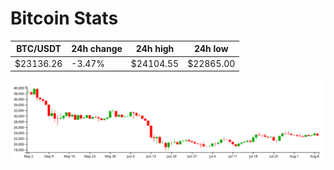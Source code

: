 # Bitcoin Stats

BTC/USDT|24h change|24h high|24h low|
|---|---|---|---|
|$23136.26|-3.47%|$24104.55|$22865.00|

<img src="./chart.svg">
